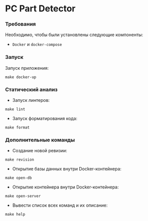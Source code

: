 # PC Part Detector

### Требования

Необходимо, чтобы были установлены следующие компоненты:

- `Docker` и `docker-compose`

### Запуск

Запуск приложения:
```commandline
make docker-up
```

### Статический анализ

- Запуск линтеров:
```commandline
make lint
```

- Запуск форматирования кода:
```commandline
make format
```

### Дополнительные команды

- Создание новой ревизии:
```commandline
make revision
```

- Открытие базы данных внутри Docker-контейнера:
```commandline
make open-db
```

- Открытие контейнера внутри Docker-контейнера:
```commandline
make open-server
```

- Вывести список всех команд и их описание:
```commandline
make help
```
